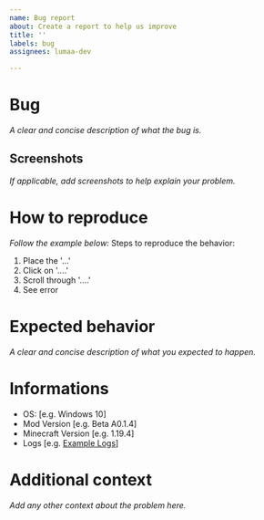 ```yaml
---
name: Bug report
about: Create a report to help us improve
title: ''
labels: bug
assignees: lumaa-dev

---
```


# Bug
*A clear and concise description of what the bug is.*

## Screenshots
*If applicable, add screenshots to help explain your problem.*

# How to reproduce
*Follow the example below:*
Steps to reproduce the behavior:
1. Place the '...'
2. Click on '....'
3. Scroll through '....'
4. See error

# Expected behavior
*A clear and concise description of what you expected to happen.*

# Informations
- OS: [e.g. Windows 10]
- Mod Version [e.g. Beta A0.1.4]
- Minecraft Version [e.g. 1.19.4]
- Logs [e.g. [Example Logs](https://ecocitycraft.com/forum/proxy.php?image=https%3A%2F%2Fi.imgur.com%2Fv2rgqbF.png&hash=d7850841c26372d1086eb194c8cfb80b)]

# Additional context
*Add any other context about the problem here.*

